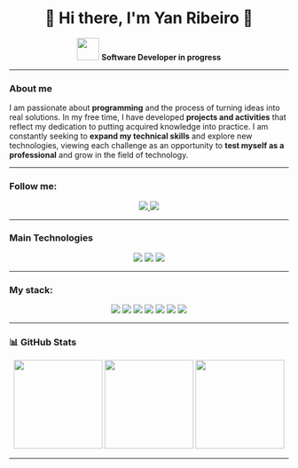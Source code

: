 <h1 align="center">👋 Hi there, I'm Yan Ribeiro 🚀</h1>

<p align="center">
  <img src="https://media.giphy.com/media/hvRJCLFzcasrR4ia7z/giphy.gif" width="40"> 
  <b>Software Developer in progress</b>
</p>

---

### About me  

I am passionate about **programming** and the process of turning ideas into real solutions. In my free time, I have developed **projects and activities** that reflect my dedication to putting acquired knowledge into practice. I am constantly seeking to **expand my technical skills** and explore new technologies, viewing each challenge as an opportunity to **test myself as a professional** and grow in the field of technology.  

---

### Follow me: 

<div align="center">
  <a href="https://www.linkedin.com/in/yan-ribeiro-nunes" target="_blank">
    <img src="https://img.shields.io/badge/-LinkedIn-0A66C2?style=for-the-badge&logo=linkedin&logoColor=white" />
  </a>
  <a href="https://www.instagram.com/_yan.nunes" target="_blank">
    <img src="https://img.shields.io/badge/-Instagram-E4405F?style=for-the-badge&logo=instagram&logoColor=white" />
  </a>
</div>  

---

###  Main Technologies

<div align="center">
  <img src="https://img.shields.io/badge/-Python-3776AB?style=for-the-badge&logo=python&logoColor=white" />
  <img src="https://img.shields.io/badge/-Java-007396?style=for-the-badge&logo=java&logoColor=white" />
  <img src="https://img.shields.io/badge/-C%23-239120?style=for-the-badge&logo=c-sharp&logoColor=white" />
</div>  

---

### My stack: 

<div align="center">
  <img src="https://img.shields.io/badge/-Python-3776AB?style=for-the-badge&logo=python&logoColor=white" />
  <img src="https://img.shields.io/badge/-Java-007396?style=for-the-badge&logo=java&logoColor=white" />
  <img src="https://img.shields.io/badge/-C%23-239120?style=for-the-badge&logo=c-sharp&logoColor=white" />
  <img src="https://img.shields.io/badge/-C-00599C?style=for-the-badge&logo=c&logoColor=white" />
  <img src="https://img.shields.io/badge/-Django-092E20?style=for-the-badge&logo=django&logoColor=white" />
  <img src="https://img.shields.io/badge/-Git-F05032?style=for-the-badge&logo=git&logoColor=white" />
  <img src="https://img.shields.io/badge/-Cypress-17202C?style=for-the-badge&logo=cypress&logoColor=white" />
</div>  

---

### 📊 GitHub Stats  

<div align="center">
<img height="160em" src="https://github-readme-stats.vercel.app/api?username=yan791&show_icons=true&theme=tokyonight&hide_border=true" />
<img height="160em" src="https://github-readme-stats.vercel.app/api/top-langs/?username=yan791&layout=compact&theme=tokyonight&hide_border=true" />
<img height="160em" src="https://streak-stats.demolab.com?user=yan791&theme=tokyonight&hide_border=true" />
</div>  

---
